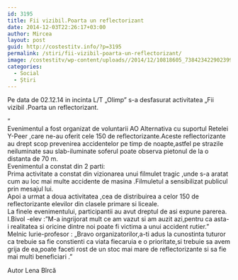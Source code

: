 ```yaml
---
id: 3195
title: Fii vizibil.Poarta un reflectorizant
date: 2014-12-03T22:26:17+03:00
author: Mircea
layout: post
guid: http://costestitv.info/?p=3195
permalink: /stiri/fii-vizibil-poarta-un-reflectorizant/
image: /costestitv/wp-content/uploads//2014/12/10818605_738423422902399_844466471_n.jpg
categories:
  - Social
  - Știri
---
```

<span data-reactid=".4a.$mid=11417633725697=22fbd4ffd44de56ca61.2:0.0.0.0.0.0.$end:0:$0:0">Pe data de 02.12.14 in incinta L/T &#8222;Olimp&#8221; s-a desfasurat activitatea &#8222;Fii vizibil .Poarta un reflectorizant.<!--more--></span>

&#8221;<br data-reactid=".4a.$mid=11417633725697=22fbd4ffd44de56ca61.2:0.0.0.0.0.0.$end:0:$1:0" /> <span data-reactid=".4a.$mid=11417633725697=22fbd4ffd44de56ca61.2:0.0.0.0.0.0.$end:0:$2:0">Evenimentul a fost organizat de voluntarii AO Alternativa cu suportul Retelei Y-Peer ,care ne-au oferit cele 150 de reflectorizante.Aceste reflectorizante au drept scop prevenirea accidentelor pe timp de noapte,astfel pe strazile neiluminate sau slab-iluminate soferul poate observa pietonul de la o distanta de 70 m.</span><br data-reactid=".4a.$mid=11417633725697=22fbd4ffd44de56ca61.2:0.0.0.0.0.0.$end:0:$3:0" /><span data-reactid=".4a.$mid=11417633725697=22fbd4ffd44de56ca61.2:0.0.0.0.0.0.$end:0:$4:0">Evenimentul a constat din 2 parti:</span><br data-reactid=".4a.$mid=11417633725697=22fbd4ffd44de56ca61.2:0.0.0.0.0.0.$end:0:$5:0" /><span data-reactid=".4a.$mid=11417633725697=22fbd4ffd44de56ca61.2:0.0.0.0.0.0.$end:0:$6:0">Prima activitate a constat din vizionarea unui filmulet tragic ,unde s-a aratat cum au loc mai multe accidente de masina .Filmuletul a sensibilizat publicul prin mesajul lui.</span><br data-reactid=".4a.$mid=11417633725697=22fbd4ffd44de56ca61.2:0.0.0.0.0.0.$end:0:$7:0" /><span data-reactid=".4a.$mid=11417633725697=22fbd4ffd44de56ca61.2:0.0.0.0.0.0.$end:0:$8:0">Apoi a urmat a doua activitatea ,cea de distribuirea a celor 150 de reflectorizante elevilor din clasele primare si liceale.</span><br data-reactid=".4a.$mid=11417633725697=22fbd4ffd44de56ca61.2:0.0.0.0.0.0.$end:0:$9:0" /><span data-reactid=".4a.$mid=11417633725697=22fbd4ffd44de56ca61.2:0.0.0.0.0.0.$end:0:$10:0">La finele evenimentului, participantii au avut dreptul de asi expune parerea.</span><br data-reactid=".4a.$mid=11417633725697=22fbd4ffd44de56ca61.2:0.0.0.0.0.0.$end:0:$11:0" /><span data-reactid=".4a.$mid=11417633725697=22fbd4ffd44de56ca61.2:0.0.0.0.0.0.$end:0:$12:0">I.Bivol -elev :&#8221;M-a ingrijorat mult ce am vazut si am auzit azi,pentru ca asta-i realitatea si oricine dintre noi poate fi victima a unui accident rutier.&#8221;</span><br data-reactid=".4a.$mid=11417633725697=22fbd4ffd44de56ca61.2:0.0.0.0.0.0.$end:0:$13:0" /><span data-reactid=".4a.$mid=11417633725697=22fbd4ffd44de56ca61.2:0.0.0.0.0.0.$end:0:$14:0">Melnic Iurie-profesor : &#8222;Bravo organizatorilor,a-ti adus la cunostinta tuturor ca trebuie sa fie constienti ca viata fiecaruia e o prioritate,si trebuie sa avem grija de ea,poate faceti rost de un stoc mai mare de reflectorizante si sa fie mai multi beneficiari .&#8221;</span>

Autor Lena Bîrcă